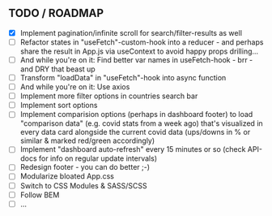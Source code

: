 ## TODO / ROADMAP

- [x]  Implement pagination/infinite scroll for search/filter-results as well
- [ ]  Refactor states in "useFetch"-custom-hook into a reducer - and perhaps share the result in App.js via useContext to avoid happy props drilling...
- [ ]  And while you're on it: Find better var names in useFetch-hook - brr - and DRY that beast up
- [ ]  Transform "loadData" in "useFetch"-hook into async function
- [ ]  And while you're on it: Use axios
- [ ]  Implement more filter options in countries search bar
- [ ]  Implement sort options
- [ ]  Implement comparision options (perhaps in dashboard footer) to load "comparison data" (e.g. covid stats from a week ago) that's visualized in every data card alongside the current covid data (ups/downs in % or similar & marked red/green accordingly)
- [ ]  Implement "dashboard auto-refresh" every 15 minutes or so (check API-docs for info on regular update intervals)
- [ ]  Redesign footer - you can do better ;-)
- [ ]  Modularize bloated App.css
- [ ]  Switch to CSS Modules & SASS/SCSS
- [ ]  Follow BEM
- [ ] ...
